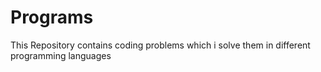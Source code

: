 # Programs
This Repository contains coding problems which i solve them in different programming languages
